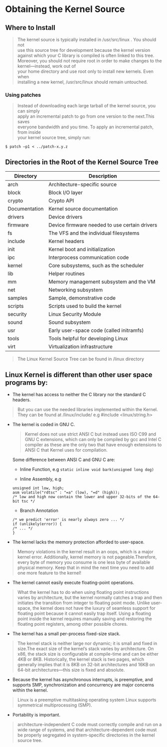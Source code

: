 # Obtaining the Kernel Source                                                     

## Where to Install
> The kernel source is typically installed in /usr/src/linux . You should not      
> use this source tree for development because the kernel version against which 
> your C library is compiled is often linked to this tree. Moreover, you should 
> not require root in order to make changes to the kernel—instead, work out of  
> your home directory and use root only to install new kernels. Even when       
> installing a new kernel, /usr/src/linux should remain untouched.                 
                                                                                   
### Using patches                                                                  
> Instead of downloading each large tarball of the kernel source, you can simply   
> apply an incremental patch to go from one version to the next.This saves      
> everyone bandwidth and you time. To apply an incremental patch, from inside      
> your kernel source tree, simply run:                                          
```                                                                                
$ patch –p1 < ../patch-x.y.z  
```
## Directories in the Root of the Kernel Source Tree

Directory | Description
---------- | ----------
arch | Architecture-specific source
block | Block I/O layer
crypto | Crypto API
Documentation | Kernel source documentation
drivers | Device drivers
firmware | Device firmware needed to use certain drivers
fs | The VFS and the individual filesystems
include | Kernel headers
init | Kernel boot and initialization
ipc | Interprocess communication code
kernel | Core subsystems, such as the scheduler
lib | Helper routines
mm | Memory management subsystem and the VM
net | Networking subsystem
samples | Sample, demonstrative code
scripts | Scripts used to build the kernel
security | Linux Security Module
sound | Sound subsystem
usr | Early user-space code (called initramfs)
tools | Tools helpful for developing Linux
virt | Virtualization infrastructure

> The Linux Kernel Source Tree can be found in /linux directory

## Linux Kernel is different than other user space programs by:
* The kernel has access to neither the C library nor the standard C headers.
> But you can use the needed libraries implemented within the Kernel. They can
be found at /linux/include/
> e.g #include <linux/string.h>
* The kernel is coded in GNU C.
    > Kernel does not use strict ANSI C but instead uses ISO C99 and GNU C
    > extensions, which can only be compiled by gcc and Intel C compiler as these
    > are the only two that have enough extensions to ANSI C that Kernel uses for
    > compilation.

    Some difference between ANSI C and GNU C are:
    
    * Inline Function, e.g `static inline void bark(unsigned long dog)`
    
    * Inline Assembly, e.g
    ```
    unsigned int low, high;
    asm volatile("rdtsc" : "=a" (low), "=d" (high));
    /* low and high now contain the lower and upper 32-bits of the 64-bit tsc */
    ```
    
    * Branch Annotation
    ```
    /* we predict 'error' is nearly always zero ... */
    if (unlikely(error)) {
    /* ... */
    }
    ```
* The kernel lacks the memory protection afforded to user-space.
> Memory violations in the kernel result in an oops, which is a major kernel
> error. Additionally, kernel memory is not pageable.Therefore, every byte of
> memory you consume is one less byte of available physical memory. Keep that
> in mind the next time you need to add one more feature to the kernel!
* The kernel cannot easily execute floating-point operations.
> What the kernel has to do when using floating point instructions varies by
> architecture, but the kernel normally catches a trap and then initiates the
> transition from integer to floating point mode. Unlike user-space, the kernel
> does not have the luxury of seamless support for floating point because it
> cannot easily trap itself. Using a floating point inside the kernel requires
> manually saving and restoring the floating point registers, among other
> possible chores.
* The kernel has a small per-process fixed-size stack.
> The kernel stack is neither large nor dynamic; it is small and fixed in
> size.The exact size of the kernel’s stack varies by architecture. On x86, the
> stack size is configurable at compile-time and can be either 4KB or 8KB.
> Historically, the kernel stack is two pages, which generally implies that it
> is 8KB on 32-bit architectures and 16KB on 64-bit architectures—this size is
> fixed and absolute.
* Because the kernel has asynchronous interrupts, is preemptive, and supports SMP, 
synchronization and concurrency are major concerns within the kernel.
> Linux is a preemptive multitasking operating system
> Linux supports symmetrical multiprocessing (SMP).
* Portability is important.
> architecture-independent C code must correctly compile and run on a wide range of systems, and that architecture-dependent code must be properly segregated in system-specific directories in the kernel source tree.


